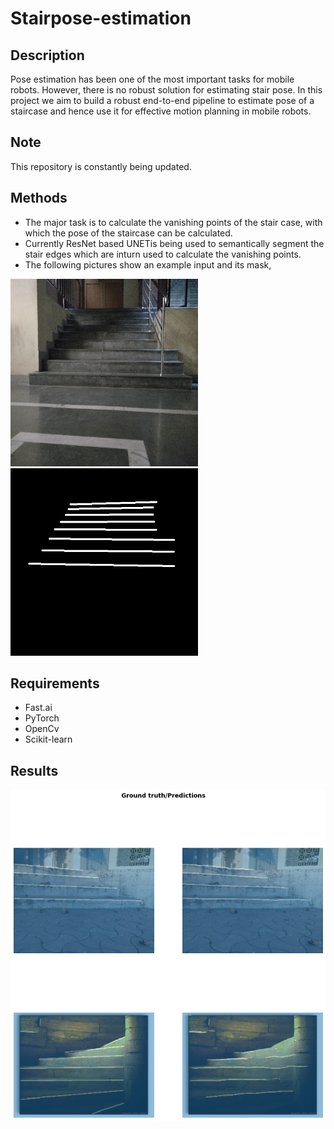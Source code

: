 # Stairpose-estimation

## Description
Pose estimation has been one of the most important tasks for mobile robots. However, there is no robust solution for estimating stair pose. In this project we aim to build a robust end-to-end pipeline to estimate pose of a staircase and hence use it for effective motion planning in mobile robots.

## Note
This repository is constantly being updated.

## Methods
* The major task is to calculate the vanishing points of the stair case, with which the pose of the staircase can be calculated. 
* Currently ResNet based UNETis being used to semantically segment the stair edges which are inturn used to calculate the vanishing points.
* The following pictures show an example input and its mask,

<img src="https://github.com/sakethbachu/Stairpose-estimation/blob/master/img/520.png" width="300" height="300"> &nbsp; &nbsp;<img src="https://github.com/sakethbachu/Stairpose-estimation/blob/master/img/520mask.png" width="300" height="300">

## Requirements
* Fast.ai
* PyTorch
* OpenCv
* Scikit-learn

## Results
<img src="https://github.com/sakethbachu/Stairpose-estimation/blob/master/img/gtruth.png">
